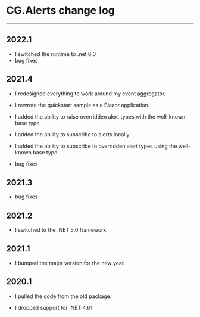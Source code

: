 # CG.Alerts change log
---

## 2022.1

* I switched the runtime to .net 6.0
* bug fixes

## 2021.4

* I redesigned everything to work around my event aggregator.

* I rewrote the quickstart sample as a Blazor application.

* I added the ability to raise overridden alert types with the well-known base type.

* I added the ability to subscribe to alerts locally.

* I added the ability to subscribe to overridden alert types using the well-known base type.

* bug fixes

## 2021.3

* bug fixes

## 2021.2

* I switched to the .NET 5.0 framework

## 2021.1

* I bumped the major version for the new year.

## 2020.1

* I pulled the code from the old package.

* I dropped support for .NET 4.61



